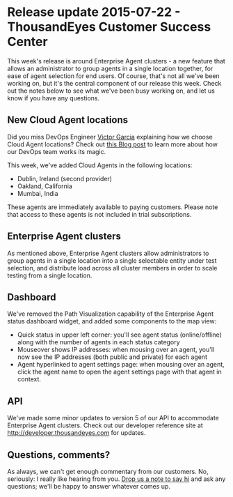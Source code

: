 # Release update 2015-07-22 - ThousandEyes Customer Success Center

This week's release is around Enterprise Agent clusters - a new feature that allows an administrator to group agents in a single location together, for ease of agent selection for end users.  Of course, that's not all we've been working on, but it's the central component of our release this week. Check out the notes below to see what we've been busy working on, and let us know if you have any questions.

## New Cloud Agent locations

Did you miss DevOps Engineer [Victor Garcia](https://blog.thousandeyes.com/author/vgarcia/) explaining how we choose Cloud Agent locations?  Check out [this Blog post](https://blog.thousandeyes.com/how-to-find-and-test-hosting-providers/) to learn more about how our DevOps team works its magic.  

This week, we've added Cloud Agents in the following locations:

* Dublin, Ireland \(second provider\)
* Oakland, California
* Mumbai, India

These agents are immediately available to paying customers. Please note that access to these agents is not included in trial subscriptions.

## Enterprise Agent clusters

As mentioned above, Enterprise Agent clusters allow administrators to group agents in a single location into a single selectable entity under test selection, and distribute load across all cluster members in order to scale testing from a single location.

## Dashboard

We've removed the Path Visualization capability of the Enterprise Agent status dashboard widget, and added some components to the map view:

* Quick status in upper left corner: you'll see agent status \(online/offline\) along with the number of agents in each status category
* Mouseover shows IP addresses: when mousing over an agent, you'll now see the IP addresses \(both public and private\) for each agent
* Agent hyperlinked to agent settings page: when mousing over an agent, click the agent name to open the agent settings page with that agent in context.

## API

We've made some minor updates to version 5 of our API to accommodate Enterprise Agent clusters.  Check out our developer reference site at http://developer.thousandeyes.com for updates.

## Questions, comments?

As always, we can't get enough commentary from our customers.  No, seriously: I really like hearing from you.  [Drop us a note to say hi](mailto:support@thousandeyes.com?subject=2015-07-22+Release+Update) and ask any questions; we'll be happy to answer whatever comes up.

